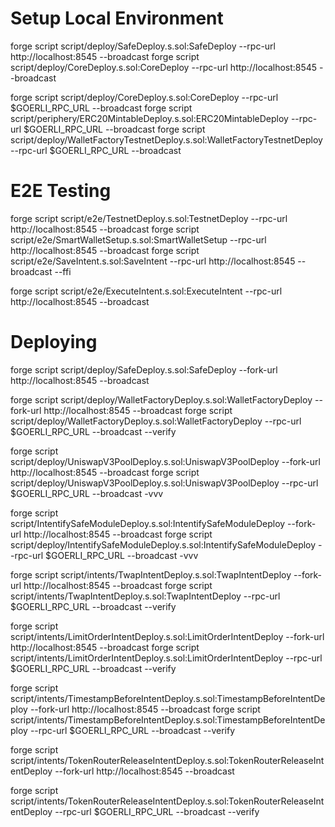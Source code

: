 # Setup Local Environment
forge script script/deploy/SafeDeploy.s.sol:SafeDeploy --rpc-url http://localhost:8545 --broadcast
forge script script/deploy/CoreDeploy.s.sol:CoreDeploy --rpc-url http://localhost:8545 --broadcast

forge script script/deploy/CoreDeploy.s.sol:CoreDeploy --rpc-url $GOERLI_RPC_URL  --broadcast
forge script script/periphery/ERC20MintableDeploy.s.sol:ERC20MintableDeploy --rpc-url $GOERLI_RPC_URL  --broadcast
forge script script/deploy/WalletFactoryTestnetDeploy.s.sol:WalletFactoryTestnetDeploy --rpc-url $GOERLI_RPC_URL  --broadcast

# E2E Testing
forge script script/e2e/TestnetDeploy.s.sol:TestnetDeploy --rpc-url http://localhost:8545 --broadcast
forge script script/e2e/SmartWalletSetup.s.sol:SmartWalletSetup --rpc-url http://localhost:8545 --broadcast
forge script script/e2e/SaveIntent.s.sol:SaveIntent --rpc-url http://localhost:8545 --broadcast --ffi

forge script script/e2e/ExecuteIntent.s.sol:ExecuteIntent --rpc-url http://localhost:8545 --broadcast

# Deploying
forge script script/deploy/SafeDeploy.s.sol:SafeDeploy --fork-url http://localhost:8545 --broadcast

forge script script/deploy/WalletFactoryDeploy.s.sol:WalletFactoryDeploy --fork-url http://localhost:8545 --broadcast
forge script script/deploy/WalletFactoryDeploy.s.sol:WalletFactoryDeploy --rpc-url $GOERLI_RPC_URL --broadcast --verify

forge script script/deploy/UniswapV3PoolDeploy.s.sol:UniswapV3PoolDeploy --fork-url http://localhost:8545 --broadcast 
forge script script/deploy/UniswapV3PoolDeploy.s.sol:UniswapV3PoolDeploy --rpc-url $GOERLI_RPC_URL --broadcast -vvv

forge script script/IntentifySafeModuleDeploy.s.sol:IntentifySafeModuleDeploy --fork-url http://localhost:8545 --broadcast 
forge script script/deploy/IntentifySafeModuleDeploy.s.sol:IntentifySafeModuleDeploy --rpc-url $GOERLI_RPC_URL --broadcast -vvv

forge script script/intents/TwapIntentDeploy.s.sol:TwapIntentDeploy --fork-url http://localhost:8545 --broadcast 
forge script script/intents/TwapIntentDeploy.s.sol:TwapIntentDeploy --rpc-url $GOERLI_RPC_URL --broadcast --verify

forge script script/intents/LimitOrderIntentDeploy.s.sol:LimitOrderIntentDeploy --fork-url http://localhost:8545 --broadcast 
forge script script/intents/LimitOrderIntentDeploy.s.sol:LimitOrderIntentDeploy --rpc-url $GOERLI_RPC_URL --broadcast --verify

forge script script/intents/TimestampBeforeIntentDeploy.s.sol:TimestampBeforeIntentDeploy --fork-url http://localhost:8545 --broadcast forge script script/intents/TimestampBeforeIntentDeploy.s.sol:TimestampBeforeIntentDeploy --rpc-url $GOERLI_RPC_URL --broadcast --verify

forge script script/intents/TokenRouterReleaseIntentDeploy.s.sol:TokenRouterReleaseIntentDeploy --fork-url http://localhost:8545 --broadcast 

forge script script/intents/TokenRouterReleaseIntentDeploy.s.sol:TokenRouterReleaseIntentDeploy --rpc-url $GOERLI_RPC_URL --broadcast --verify
